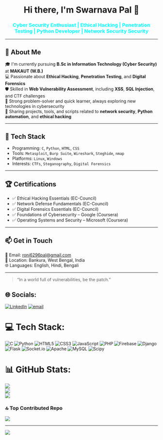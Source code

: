 <h1 align="center">Hi there, I'm Swarnava Pal 👋</h1>

<h3 align="center" style="color: cyan;">Cyber Security Enthusiast | Ethical Hacking | Penetration Testing | Python Developer | Network Security Security</h3>

---

## 🧾 About Me

🎓 I'm currently pursuing **B.Sc in Information Technology (Cyber Security)** at **MAKAUT (W.B.)**  
💻 Passionate about **Ethical Hacking**, **Penetration Testing**, and **Digital Forensics**  
🛡️ Skilled in **Web Vulnerability Assessment**, including **XSS**, **SQL Injection**, and CTF challenges  
🧠 Strong problem-solver and quick learner, always exploring new technologies in cybersecurity  
📁 Sharing projects, tools, and scripts related to **network security**, **Python automation**, and **ethical hacking**

---

## 🧰 Tech Stack

- Programming: `C`, `Python`, `HTML`, `CSS`
- Tools: `Metasploit`, `Burp Suite`, `Wireshark`, `Steghide`, `nmap`
- Platforms: `Linux`, `Windows`
- Interests: `CTFs`, `Steganography`, `Digital Forensics`

---

## 🏆 Certifications

- ✅ Ethical Hacking Essentials (EC-Council)
- ✅ Network Defense Fundamentals (EC-Council)
- ✅ Digital Forensics Essentials (EC-Council)
- ✅ Foundations of Cybersecurity – Google (Coursera)
- ✅ Operating Systems and Security – Microsoft (Coursera)

---

## 📫 Get in Touch

📧 Email: roni6296pal@gmail.com  
📍 Location: Bankura, West Bengal, India  
🌐 Languages: English, Hindi, Bengali

---

> “In a world full of vulnerabilities, be the patch.”



## 🌐 Socials:
[![LinkedIn](https://img.shields.io/badge/LinkedIn-%230077B5.svg?logo=linkedin&logoColor=white)]([https://linkedin.com/in/Swarnava-Pal](https://www.linkedin.com/in/swarnava-pal-a3772a276?utm_source=share&utm_campaign=share_via&utm_content=profile&utm_medium=android_app)) [![email](https://img.shields.io/badge/Email-D14836?logo=gmail&logoColor=white)](roni6296pal@gmail.com) 

# 💻 Tech Stack:
![C](https://img.shields.io/badge/c-%2300599C.svg?style=for-the-badge&logo=c&logoColor=white) ![Python](https://img.shields.io/badge/python-3670A0?style=for-the-badge&logo=python&logoColor=ffdd54) ![HTML5](https://img.shields.io/badge/html5-%23E34F26.svg?style=for-the-badge&logo=html5&logoColor=white) ![CSS3](https://img.shields.io/badge/css3-%231572B6.svg?style=for-the-badge&logo=css3&logoColor=white) ![JavaScript](https://img.shields.io/badge/javascript-%23323330.svg?style=for-the-badge&logo=javascript&logoColor=%23F7DF1E) ![PHP](https://img.shields.io/badge/php-%23777BB4.svg?style=for-the-badge&logo=php&logoColor=white) ![Firebase](https://img.shields.io/badge/firebase-%23039BE5.svg?style=for-the-badge&logo=firebase) ![Django](https://img.shields.io/badge/django-%23092E20.svg?style=for-the-badge&logo=django&logoColor=white) ![Flask](https://img.shields.io/badge/flask-%23000.svg?style=for-the-badge&logo=flask&logoColor=white) ![Socket.io](https://img.shields.io/badge/Socket.io-black?style=for-the-badge&logo=socket.io&badgeColor=010101) ![Apache](https://img.shields.io/badge/apache-%23D42029.svg?style=for-the-badge&logo=apache&logoColor=white) ![MySQL](https://img.shields.io/badge/mysql-4479A1.svg?style=for-the-badge&logo=mysql&logoColor=white) ![Scipy](https://img.shields.io/badge/SciPy-%230C55A5.svg?style=for-the-badge&logo=scipy&logoColor=%white)
# 📊 GitHub Stats:
![](https://github-readme-stats.vercel.app/api?username=ROON20&theme=dark&hide_border=false&include_all_commits=true&count_private=false)<br/>
![](https://nirzak-streak-stats.vercel.app/?user=ROON20&theme=dark&hide_border=false)<br/>
![](https://github-readme-stats.vercel.app/api/top-langs/?username=ROON20&theme=dark&hide_border=false&include_all_commits=true&count_private=false&layout=compact)


### 🔝 Top Contributed Repo
![](https://github-contributor-stats.vercel.app/api?username=ROON20&limit=5&theme=dark&combine_all_yearly_contributions=true)

---
[![](https://visitcount.itsvg.in/api?id=ROON20&icon=0&color=0)](https://visitcount.itsvg.in)

<!-- Proudly created with GPRM ( https://gprm.itsvg.in ) -->
